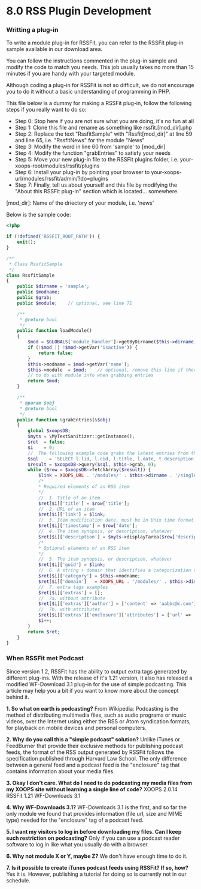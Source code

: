 # 8.0 RSS Plugin Development

### Writting a plug-in
To write a module plug-in for RSSFit, you can refer to the RSSFit plug-in sample available in our download area.

You can follow the instructions commented in the plug-in sample and modify the code to match you needs. This job usually takes no more than 15 minutes if you are handy with your targeted module.

Although coding a plug-in for RSSFit is not so difficult, we do not encourage you to do it without a basic understanding of programming in PHP.


This file below is a dummy for making a RSSFit plug-in, follow the following steps  if you really want to do so:

* Step 0:	Stop here if you are not sure what you are doing, it's no fun at all
* Step 1:	Clone this file and rename as something like rssfit.[mod_dir].php
* Step 2:	Replace the text "RssfitSample" with "Rssfit[mod_dir]" at line 59 and  			line 65, i.e. "RssfitNews" for the module "News"
* Step 3:	Modify the word in line 60 from 'sample' to [mod_dir]
* Step 4:	Modify the function "grabEntries" to satisfy your needs
* Step 5:	Move your new plug-in file to the RSSFit plugins folder, i.e. your-xoops-root/modules/rssfit/plugins
* Step 6:	Install your plug-in by pointing your browser to your-xoops-url/modules/rssfit/admin/?do=plugins
* Step 7:	Finally, tell us about yourself and this file by modifying the "About this RSSFit plug-in" section which is located... somewhere.

[mod_dir]: Name of the driectory of your module, i.e. 'news'

Below is the sample code:



```php
<?php

if (!defined('RSSFIT_ROOT_PATH')) {
    exit();
}

/**
 * Class RssfitSample
 */
class RssfitSample
{
    public $dirname = 'sample';
    public $modname;
    public $grab;
    public $module;    // optional, see line 71

    /**
     * @return bool
     */
    public function loadModule()
    {
        $mod = $GLOBALS['module_handler']->getByDirname($this->dirname);
        if (!$mod || !$mod->getVar('isactive')) {
            return false;
        }
        $this->modname = $mod->getVar('name');
        $this->module  = $mod;    // optional, remove this line if there is nothing
        // to do with module info when grabbing entries
        return $mod;
    }

    /**
     * @param $obj
     * @return bool
     */
    public function &grabEntries(&$obj)
    {
        global $xoopsDB;
        $myts = \MyTextSanitizer::getInstance();
        $ret  = false;
        $i    = 0;
        //	The following example code grabs the latest entries from the module MyLinks
        $sql    = 'SELECT l.lid, l.cid, l.title, l.date, t.description FROM ' . $xoopsDB->prefix('mylinks_links') . ' l, ' . $xoopsDB->prefix('mylinks_text') . ' t WHERE l.status > 0 AND l.lid = t.lid ORDER BY date DESC';
        $result = $xoopsDB->query($sql, $this->grab, 0);
        while ($row = $xoopsDB->fetchArray($result)) {
            $link = XOOPS_URL . '/modules/' . $this->dirname . '/singlelink.php?cid=' . $row['cid'] . '&amp;lid=' . $row['lid'];
            /*
            * Required elements of an RSS item
            */
            //	1. Title of an item
            $ret[$i]['title'] = $row['title'];
            //	2. URL of an item
            $ret[$i]['link'] = $link;
            //	3. Item modification date, must be in Unix time format
            $ret[$i]['timestamp'] = $row['date'];
            //	4. The item synopsis, or description, whatever
            $ret[$i]['description'] = $myts->displayTarea($row['description']);
            /*
            * Optional elements of an RSS item
            */
            //	5. The item synopsis, or description, whatever
            $ret[$i]['guid'] = $link;
            //	6. A string + domain that identifies a categorization taxonomy
            $ret[$i]['category'] = $this->modname;
            $ret[$i]['domain']   = XOOPS_URL . '/modules/' . $this->dirname . '/';
            //	7. extra tags examples
            $ret[$i]['extras'] = [];
            //	7a. without attribute
            $ret[$i]['extras']['author'] = ['content' => 'aabbc@c.com'];
            //	7b. with attributes
            $ret[$i]['extras']['enclosure']['attributes'] = ['url' => 'url-to-any-file', 'length' => 1024000, 'type' => 'audio/mpeg'];
            $i++;
        }
        return $ret;
    }
}

```

### When RSSFit met Podcast
Since version 1.2, RSSFit has the ability to output extra tags generated by different plug-ins. With the release of it's 1.21 version, it also has released a modified WF-Download 3.1 plug-in for the use of simple podcasting. This article may help you a bit if you want to know more about the concept behind it.

**1. So what on earth is podcasting?**
From Wikipedia:  Podcasting is the method of distributing multimedia files, such as audio programs or music videos, over the Internet using either the RSS or Atom syndication formats, for playback on mobile devices and personal computers. 

**2. Why do you call this a "simple podcast" solution?**
Unlike iTunes or FeedBurner that provide their exclusive methods for publishing podcast feeds, the format of the RSS output generated by RSSFit follows the specification published through Harvard Law School. The only difference between a general feed and a podcast feed is the "enclosure" tag that contains information about your media files.

**3. Okay I don't care. What do I need to do podcasting my media files from my XOOPS site without learning a single line of code?**
XOOPS 2.0.14
RSSFit 1.21
WF-Downloads 3.1

**4. Why WF-Downloads 3.1?**
WF-Downloads 3.1 is the first, and so far the only module we found that provides information (file url, size and MIME type) needed for the "enclosure" tag of a podcast feed.

**5. I want my visitors to log in before downloading my files. Can I keep such restriction on podcasting?**
Only if you can use a podcast reader software to log in like what you usually do with a browser.

**6. Why not module X or Y, maybe Z?**
We don't have enough time to do it.

**7. Is it possible to create iTunes podcast feeds using RSSFit? If so, how?**
Yes it is. However, publishing a tutorial for doing so is currently not in our schedule.

